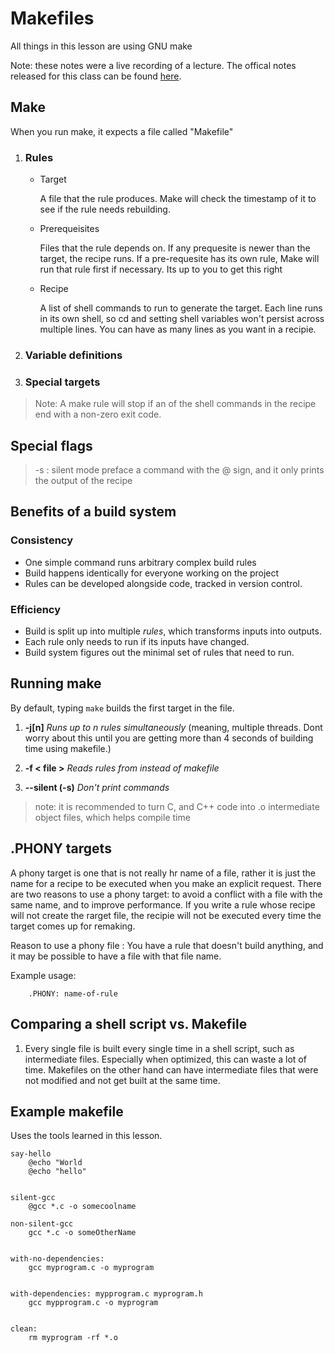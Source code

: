 # Makefiles
All things in this lesson are using GNU make

Note: these notes were a live recording of a lecture. The offical notes released for this class can be found [here](https://bernsteinbear.com/isdt/lecture-notes/3-bld/#lecture-2). 


## Make
When you run make, it expects a file called "Makefile"

1. ### Rules
    - Target

        A file that the rule produces. Make will check the timestamp of it to see if the rule needs rebuilding.
    - Prerequeisites

        Files that the rule depends on. If any prequesite is newer than the target, the recipe runs. If a pre-requesite has its own rule, Make will run that rule first if necessary. Its up to you to get this right
    - Recipe
    
        A list of shell commands to run to generate the target. Each line runs in its own shell, so cd and setting shell variables won't persist across multiple lines.
        You can have as many lines as you want in a recipie.

2. ### Variable definitions

3. ### Special targets

> Note: A make rule will stop if an of the shell commands in the recipe end with a non-zero exit code.
## Special flags
> -s : silent mode
> preface a command with the @ sign, and it only prints the output of the recipe 

## Benefits of a build system
### Consistency
- One simple command runs arbitrary complex build rules
- Build happens identically for everyone working on the project
- Rules can be developed alongside code, tracked in version control.
### Efficiency
- Build is split up into multiple _rules_, which transforms inputs into outputs.
- Each rule only needs to run if its inputs have changed.
- Build system figures out the minimal set of rules that need to run.

## Running make
By default, typing `make` builds the first target in the file.

1. **-j[n]** _Runs up to n rules simultaneously_ (meaning, multiple threads. Dont worry about this until you are getting more than 4 seconds of building time using makefile.)

2. **-f < file >** _Reads rules from <file> instead of makefile_

3. **--silent (-s)** _Don't print commands_

> note: it is recommended to turn C, and C++ code into .o intermediate object files, which helps compile time

## .PHONY targets

A phony target is one that is not really hr name of a file, rather it is just the name for a recipe to be executed when you make an explicit request. There are two reasons to use a phony target: to avoid a conflict with a file with the same name, and to improve performance. 
If you write a rule whose recipe will not create the rarget file, the recipie will not be executed every time the target comes up for remaking.

Reason to use a phony file : You have a rule that doesn't build anything, and it may be possible to have a file with that file name.

Example usage:
```cmake=
	.PHONY: name-of-rule
```

## Comparing a shell script vs. Makefile

1. Every single file is built every single time in a shell script, such as intermediate files. Especially when optimized, this can waste a lot of time. Makefiles on the other hand can have intermediate files that were not modified and not get built at the same time.

## Example makefile
Uses the tools learned in this lesson.
```cmake=
say-hello
    @echo "World
    @echo "hello"


silent-gcc
    @gcc *.c -o somecoolname
    
non-silent-gcc
    gcc *.c -o someOtherName


with-no-dependencies:
    gcc myprogram.c -o myprogram


with-dependencies: mypprogram.c myprogram.h
    gcc mypprogram.c -o myprogram


clean: 
    rm myprogram -rf *.o
```
